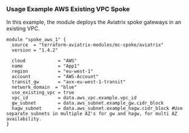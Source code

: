 ### Usage Example AWS Existing VPC Spoke

In this example, the module deploys the Aviatrix spoke gateways in an existing VPC.

```hcl
module "spoke_aws_1" {
  source  = "terraform-aviatrix-modules/mc-spoke/aviatrix"
  version = "1.4.2"

  cloud            = "AWS"
  name             = "App1"
  region           = "eu-west-1"
  account          = "AWS-Account"
  transit_gw       = "avx-eu-west-1-transit"
  network_domain  = "blue"
  use_existing_vpc = true
  vpc_id           = data.aws_vpc.example.vpc_id
  gw_subnet        = data.aws_subnet.example_gw.cidr_block
  hagw_subnet      = data.aws_subnet.example_hagw.cidr_block #Use separate subnets in multiple AZ's for gw and hagw, for multi AZ availability.
}
```